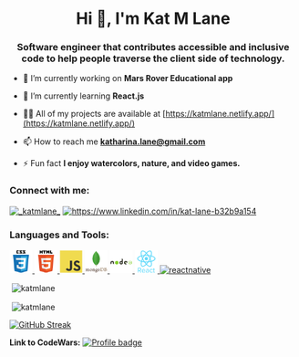<h1 align="center">Hi 👋, I'm Kat M Lane</h1>
<h3 align="center">Software engineer that contributes accessible and inclusive code to help people traverse the client side of technology.</h3>

- 🔭 I’m currently working on **Mars Rover Educational app**

- 🌱 I’m currently learning **React.js**

- 👨‍💻 All of my projects are available at [https://katmlane.netlify.app/](https://katmlane.netlify.app/)

- 📫 How to reach me **katharina.lane@gmail.com**

- ⚡ Fun fact **I enjoy watercolors, nature, and video games.**

<h3 align="left">Connect with me:</h3>
<p align="left">
<a href="https://twitter.com/_katmlane_" target="blank"><img align="center" src="https://raw.githubusercontent.com/rahuldkjain/github-profile-readme-generator/master/src/images/icons/Social/twitter.svg" alt="_katmlane_" height="30" width="40" /></a>
<a href="https://linkedin.com/in/https://www.linkedin.com/in/kat-lane-b32b9a154" target="blank"><img align="center" src="https://raw.githubusercontent.com/rahuldkjain/github-profile-readme-generator/master/src/images/icons/Social/linked-in-alt.svg" alt="https://www.linkedin.com/in/kat-lane-b32b9a154" height="30" width="40" /></a>
</p>

<h3 align="left">Languages and Tools:</h3>
<p align="left"> <a href="https://www.w3schools.com/css/" target="_blank" rel="noreferrer"> <img src="https://raw.githubusercontent.com/devicons/devicon/master/icons/css3/css3-original-wordmark.svg" alt="css3" width="40" height="40"/> </a> <a href="https://www.w3.org/html/" target="_blank" rel="noreferrer"> <img src="https://raw.githubusercontent.com/devicons/devicon/master/icons/html5/html5-original-wordmark.svg" alt="html5" width="40" height="40"/> </a> <a href="https://developer.mozilla.org/en-US/docs/Web/JavaScript" target="_blank" rel="noreferrer"> <img src="https://raw.githubusercontent.com/devicons/devicon/master/icons/javascript/javascript-original.svg" alt="javascript" width="40" height="40"/> </a> <a href="https://www.mongodb.com/" target="_blank" rel="noreferrer"> <img src="https://raw.githubusercontent.com/devicons/devicon/master/icons/mongodb/mongodb-original-wordmark.svg" alt="mongodb" width="40" height="40"/> </a> <a href="https://nodejs.org" target="_blank" rel="noreferrer"> <img src="https://raw.githubusercontent.com/devicons/devicon/master/icons/nodejs/nodejs-original-wordmark.svg" alt="nodejs" width="40" height="40"/> </a> <a href="https://reactjs.org/" target="_blank" rel="noreferrer"> <img src="https://raw.githubusercontent.com/devicons/devicon/master/icons/react/react-original-wordmark.svg" alt="react" width="40" height="40"/> </a> <a href="https://reactnative.dev/" target="_blank" rel="noreferrer"> <img src="https://reactnative.dev/img/header_logo.svg" alt="reactnative" width="40" height="40"/> </a> </p>

<p>&nbsp;<img align="center" src="https://github-profile-summary-cards.vercel.app/api/cards/profile-details?username=katmlane&theme=vue" alt="katmlane" /></p>

<p>&nbsp;<img align="center" src="https://github-readme-stats.vercel.app/api/top-langs/?username=katmlane" alt="katmlane" /></p>


[![GitHub Streak](http://github-readme-streak-stats.herokuapp.com?user=katmlane&theme=dracula&date_format=M%20j%5B%2C%20Y%5D)](https://git.io/streak-stats)


**Link to CodeWars:** 
[![Profile badge](https://www.codewars.com/users/_katmlane_/badges/large)](https://www.codewars.com/users/_katmlane_)
